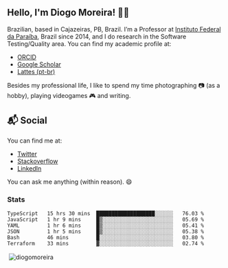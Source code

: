 ## Hello, I'm Diogo Moreira! 👋🏻

Brazilian, based in Cajazeiras, PB, Brazil.
I’m a Professor at [Instituto Federal da Paraíba](https://ifpb.edu.br), Brazil since 2014, and I do research in the Software Testing/Quality area. You can find my academic profile at:

- [ORCID](https://orcid.org/0000-0003-1803-6565)
- [Google Scholar](https://scholar.google.com.br/citations?hl=pt-BR&user=DlSdlvEAAAAJ)
- [Lattes (pt-br)](http://buscatextual.cnpq.br/buscatextual/visualizacv.do?id=K4384159A1)

Besides my professional life, I like to spend my time photographing 📷 (as a hobby), playing videogames 🎮 and writing.

## 📬 Social

You can find me at:

- [Twitter](https://twitter.com/diogodmoreira)
- [Stackoverflow](https://stackoverflow.com/users/1541533/diogo-moreira)
- [LinkedIn](https://linkedin.com/in/diogodmoreira)

You can ask me anything (within reason). 😄

### Stats

<!--START_SECTION:waka-->

```text
TypeScript   15 hrs 30 mins  ███████████████████░░░░░░   76.03 %
JavaScript   1 hr 9 mins     █▒░░░░░░░░░░░░░░░░░░░░░░░   05.69 %
YAML         1 hr 6 mins     █▒░░░░░░░░░░░░░░░░░░░░░░░   05.41 %
JSON         1 hr 5 mins     █▒░░░░░░░░░░░░░░░░░░░░░░░   05.38 %
Bash         46 mins         █░░░░░░░░░░░░░░░░░░░░░░░░   03.80 %
Terraform    33 mins         ▓░░░░░░░░░░░░░░░░░░░░░░░░   02.74 %
```

<!--END_SECTION:waka-->

<p>&nbsp;<img align="center" src="https://github-readme-stats.vercel.app/api?username=diogomoreira&show_icons=true&theme=dark&locale=en" alt="diogomoreira" /></p>

